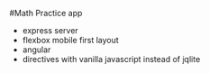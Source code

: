#Math Practice app

* express server
* flexbox mobile first layout
* angular 
* directives with vanilla javascript instead of jqlite
